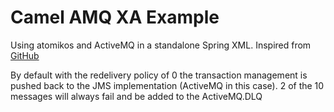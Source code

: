 # Camel AMQ XA Example

Using atomikos and ActiveMQ in a standalone Spring XML.
Inspired from [GitHub](https://github.com/muellerc/camel-in-transaction/blob/master/src/test/resources/META-INF/spring/JmsAndJdbcXATransactionSampleWithAtomikosTest-context.xml)

By default with the redelivery policy of 0 the transaction management is pushed back to the JMS implementation (ActiveMQ in this case).  2 of the 10 messages will always fail and be added to the ActiveMQ.DLQ

